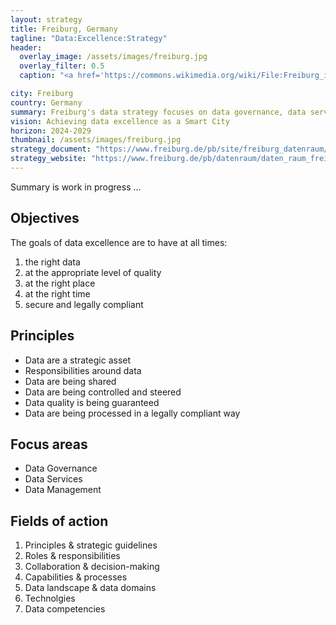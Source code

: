 ```yaml
---
layout: strategy
title: Freiburg, Germany
tagline: "Data:Excellence:Strategy"
header:
  overlay_image: /assets/images/freiburg.jpg
  overlay_filter: 0.5
  caption: "<a href='https://commons.wikimedia.org/wiki/File:Freiburg_im_Breisgau_M%C3%BCnster.jpg'>C. M.</a>, <a href='https://creativecommons.org/licenses/by-sa/4.0'>CC BY-SA 4.0</a>, via Wikimedia Commons"

city: Freiburg
country: Germany
summary: Freiburg's data strategy focuses on data governance, data services, and data management in order to achieve data excellence.
vision: Achieving data excellence as a Smart City
horizon: 2024-2029
thumbnail: /assets/images/freiburg.jpg
strategy_document: "https://www.freiburg.de/pb/site/freiburg_datenraum/get/params_E-1528152045/2162285/Freiburg_Broschuere_Online_final-1.pdf"
strategy_website: "https://www.freiburg.de/pb/datenraum/daten_raum_freiburg/daten-exzellenz_+die+freiburger+strategie.html"
---
```


Summary is work in progress ...

## Objectives 

The goals of data excellence are to have at all times:

1. the right data
2. at the appropriate level of quality
3. at the right place
4. at the right time
5. secure and legally compliant

## Principles

- Data are a strategic asset
- Responsibilities around data
- Data are being shared
- Data are being controlled and steered
- Data quality is being guaranteed
- Data are being processed in a legally compliant way

## Focus areas

- Data Governance
- Data Services
- Data Management

## Fields of action

1. Principles & strategic guidelines
2. Roles & responsibilities
3. Collaboration & decision-making
4. Capabilities & processes
5. Data landscape & data domains
6. Technolgies
7. Data competencies
